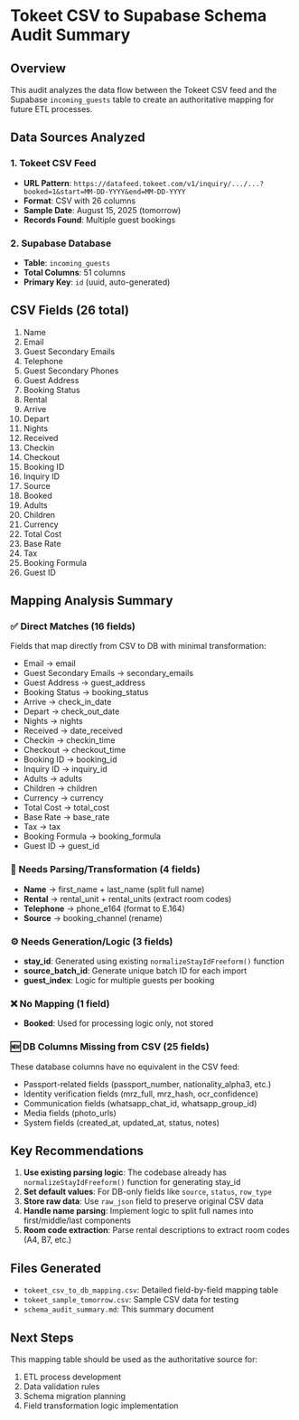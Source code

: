 # Tokeet CSV to Supabase Schema Audit Summary

## Overview
This audit analyzes the data flow between the Tokeet CSV feed and the Supabase `incoming_guests` table to create an authoritative mapping for future ETL processes.

## Data Sources Analyzed

### 1. Tokeet CSV Feed
- **URL Pattern**: `https://datafeed.tokeet.com/v1/inquiry/.../...?booked=1&start=MM-DD-YYYY&end=MM-DD-YYYY`
- **Format**: CSV with 26 columns
- **Sample Date**: August 15, 2025 (tomorrow)
- **Records Found**: Multiple guest bookings

### 2. Supabase Database
- **Table**: `incoming_guests`
- **Total Columns**: 51 columns
- **Primary Key**: `id` (uuid, auto-generated)

## CSV Fields (26 total)
1. Name
2. Email
3. Guest Secondary Emails
4. Telephone
5. Guest Secondary Phones
6. Guest Address
7. Booking Status
8. Rental
9. Arrive
10. Depart
11. Nights
12. Received
13. Checkin
14. Checkout
15. Booking ID
16. Inquiry ID
17. Source
18. Booked
19. Adults
20. Children
21. Currency
22. Total Cost
23. Base Rate
24. Tax
25. Booking Formula
26. Guest ID

## Mapping Analysis Summary

### ✅ Direct Matches (16 fields)
Fields that map directly from CSV to DB with minimal transformation:
- Email → email
- Guest Secondary Emails → secondary_emails
- Guest Address → guest_address
- Booking Status → booking_status
- Arrive → check_in_date
- Depart → check_out_date
- Nights → nights
- Received → date_received
- Checkin → checkin_time
- Checkout → checkout_time
- Booking ID → booking_id
- Inquiry ID → inquiry_id
- Adults → adults
- Children → children
- Currency → currency
- Total Cost → total_cost
- Base Rate → base_rate
- Tax → tax
- Booking Formula → booking_formula
- Guest ID → guest_id

### 🔄 Needs Parsing/Transformation (4 fields)
- **Name** → first_name + last_name (split full name)
- **Rental** → rental_unit + rental_units (extract room codes)
- **Telephone** → phone_e164 (format to E.164)
- **Source** → booking_channel (rename)

### ⚙️ Needs Generation/Logic (3 fields)
- **stay_id**: Generated using existing `normalizeStayIdFreeform()` function
- **source_batch_id**: Generate unique batch ID for each import
- **guest_index**: Logic for multiple guests per booking

### ❌ No Mapping (1 field)
- **Booked**: Used for processing logic only, not stored

### 🆕 DB Columns Missing from CSV (25 fields)
These database columns have no equivalent in the CSV feed:
- Passport-related fields (passport_number, nationality_alpha3, etc.)
- Identity verification fields (mrz_full, mrz_hash, ocr_confidence)
- Communication fields (whatsapp_chat_id, whatsapp_group_id)
- Media fields (photo_urls)
- System fields (created_at, updated_at, status, notes)

## Key Recommendations

1. **Use existing parsing logic**: The codebase already has `normalizeStayIdFreeform()` function for generating stay_id
2. **Set default values**: For DB-only fields like `source`, `status`, `row_type`
3. **Store raw data**: Use `raw_json` field to preserve original CSV data
4. **Handle name parsing**: Implement logic to split full names into first/middle/last components
5. **Room code extraction**: Parse rental descriptions to extract room codes (A4, B7, etc.)

## Files Generated
- `tokeet_csv_to_db_mapping.csv`: Detailed field-by-field mapping table
- `tokeet_sample_tomorrow.csv`: Sample CSV data for testing
- `schema_audit_summary.md`: This summary document

## Next Steps
This mapping table should be used as the authoritative source for:
1. ETL process development
2. Data validation rules
3. Schema migration planning
4. Field transformation logic implementation
